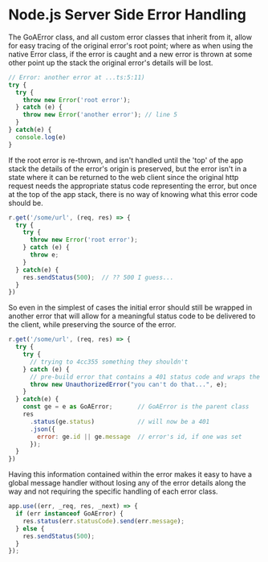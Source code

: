 # Node.js Server Side Error Handling

The GoAError class, and all custom error classes that inherit from it, allow for easy tracing of the original error's root point; where as when using the native Error class, if the error is caught and a new error is thrown at some other point up the stack the original error's details will be lost.

```js
// Error: another error at ...ts:5:11)
try {
  try {
    throw new Error('root error');
  } catch (e) {
    throw new Error('another error'); // line 5
  }
} catch(e) {
  console.log(e)
}
```

If the root error is re-thrown, and isn't handled until the 'top' of the app stack the details of the error's origin is preserved, but the error isn't in a state where it can be returned to the web client since the original http request needs the appropriate status code representing the error, but once at the top of the app stack, there is no way of knowing what this error code should be.

```js
r.get('/some/url', (req, res) => {
  try {
    try {
      throw new Error('root error');
    } catch (e) {
      throw e;
    }
  } catch(e) {
    res.sendStatus(500);  // ?? 500 I guess...
  }
})
```

So even in the simplest of cases the initial error should still be wrapped in another error that will allow for a meaningful status code to be delivered to the client, while preserving the source of the error.

```js
r.get('/some/url', (req, res) => {
  try {
    try {
      // trying to 4cc355 something they shouldn't
    } catch (e) {
      // pre-build error that contains a 401 status code and wraps the initial error
      throw new UnauthorizedError("you can't do that...", e);
    }
  } catch(e) {
    const ge = e as GoAError;       // GoAError is the parent class
    res
      .status(ge.status)            // will now be a 401
      .json({
        error: ge.id || ge.message  // error's id, if one was set
      });
  }
})
```

Having this information contained within the error makes it easy to have a global message handler without losing any of the error details along the way and not requiring the specific handling of each error class.

```js
app.use((err, _req, res, _next) => {
  if (err instanceof GoAError) {
    res.status(err.statusCode).send(err.message);
  } else {
    res.sendStatus(500);
  }
});
```
